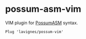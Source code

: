 # possum-asm-vim

VIM plugin for [PossumASM](https://github.com/lavignes/possum/tree/main/asm) syntax.

```
Plug 'lavignes/possum-vim'
```
